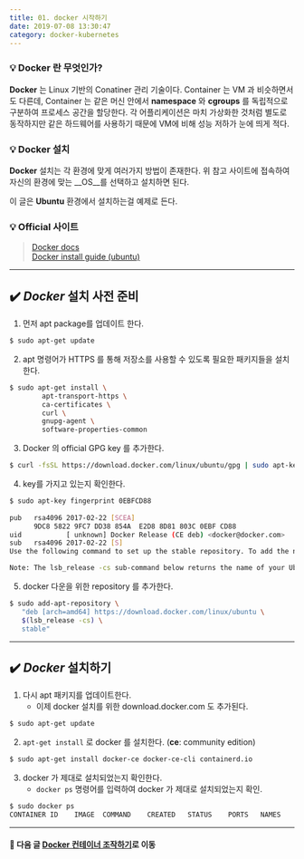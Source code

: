 ```yaml
---
title: 01. docker 시작하기
date: 2019-07-08 13:30:47
category: docker-kubernetes
---
```


### 💡 Docker 란 무엇인가?
__Docker__ 는 Linux 기반의 Conatiner 관리 기술이다. Container 는 VM 과 비슷하면서도 다른데, Container 는 같은 머신 안에서 __namespace__ 와 __cgroups__ 를 독립적으로 구분하여 프로세스 공간을 할당한다. 각 어플리케이션은 마치 가상화한 것처럼 별도로 동작하지만 같은 하드웨어를 사용하기 때문에 VM에 비해 성능 저하가 눈에 띄게 적다.

### 💡 Docker 설치
__Docker__ 설치는 각 환경에 맞게 여러가지 방법이 존재한다.
위 참고 사이트에 접속하여 자신의 환경에 맞는 __OS__를 선택하고 설치하면 된다.

이 글은 __Ubuntu__ 환경에서 설치하는걸 예제로 든다.
### 💡 Official 사이트
> [Docker docs](https://docs.docker.com/) \
> [Docker install guide \(ubuntu\)](https://docs.docker.com/install/linux/docker-ce/ubuntu/)
---


## ✔️ _Docker_ 설치 사전 준비

1. 먼저 apt package를 업데이트 한다.

```sh
$ sudo apt-get update
```

2. apt 명령어가 HTTPS 를 통해 저장소를 사용할 수 있도록 필요한 패키지들을 설치한다.

```sh
$ sudo apt-get install \
        apt-transport-https \
        ca-certificates \
        curl \
        gnupg-agent \
        software-properties-common
```

3. Docker 의 official GPG key 를 추가한다.

```sh
$ curl -fsSL https://download.docker.com/linux/ubuntu/gpg | sudo apt-key add -
```

4. key를 가지고 있는지 확인한다.

```sh
$ sudo apt-key fingerprint 0EBFCD88
    
pub   rsa4096 2017-02-22 [SCEA]
      9DC8 5822 9FC7 DD38 854A  E2D8 8D81 803C 0EBF CD88
uid           [ unknown] Docker Release (CE deb) <docker@docker.com>
sub   rsa4096 2017-02-22 [S]
Use the following command to set up the stable repository. To add the nightly or test repository, add the word nightly or test (or both) after the word stable in the commands below. Learn about nightly and test channels.

Note: The lsb_release -cs sub-command below returns the name of your Ubuntu distribution, such as xenial. Sometimes, in a distribution like Linux Mint, you might need to change $(lsb_release -cs) to your parent Ubuntu distribution. For example, if you are using Linux Mint Tessa, you could use bionic. Docker does not offer any guarantees on untested and unsupported Ubuntu distributions.
```

5. docker 다운을 위한 repository 를 추가한다.

```sh
$ sudo add-apt-repository \
   "deb [arch=amd64] https://download.docker.com/linux/ubuntu \
   $(lsb_release -cs) \
   stable"
```

---
## ✔️ _Docker_ 설치하기

1. 다시 apt 패키지를 업데이트한다. 
    * 이제 docker 설치를 위한 download.docker.com 도 추가된다.

```sh
$ sudo apt-get update
```

2. `apt-get install` 로 docker 를 설치한다. (__ce__: community edition)

```sh
$ sudo apt-get install docker-ce docker-ce-cli containerd.io
```

3. docker 가 제대로 설치되었는지 확인한다. 
    - `docker ps` 명령어를 입력하여 docker 가 제대로 설치되었는지 확인.

```sh
$ sudo docker ps
CONTAINER ID    IMAGE  COMMAND    CREATED   STATUS    PORTS   NAMES
```

---

#### 🔽 다음 글 [Docker 컨테이너 조작하기](http://seongenie.com/blog/docker-kubenetes/docker-컨테이너-조작하기/)로 이동
